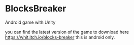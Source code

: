 # BlocksBreaker
Android game with Unity

you can find the latest version of the game to download here 
https://whit.itch.io/blocks-breaker
this is android only.
